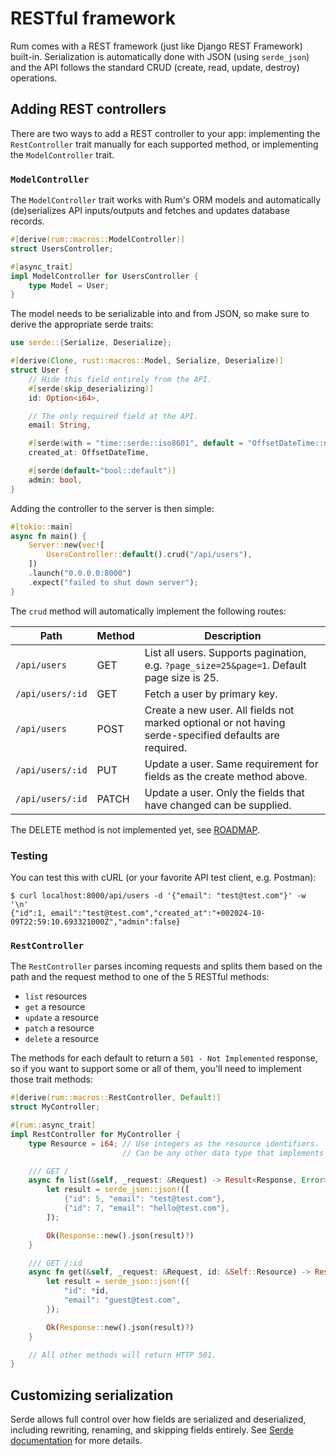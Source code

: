 
# RESTful framework

Rum comes with a REST framework (just like Django REST Framework) built-in. Serialization is automatically done with JSON (using `serde_json`) and the API follows the standard CRUD (create, read, update, destroy) operations.

## Adding REST controllers

There are two ways to add a REST controller to your app: implementing the `RestController` trait manually for each supported method, or implementing the `ModelController` trait.

### `ModelController`

The `ModelController` trait works with Rum's ORM models and automatically (de)serializes API inputs/outputs and fetches and updates database records.

```rust
#[derive(rum::macros::ModelController)]
struct UsersController;

#[async_trait]
impl ModelController for UsersController {
    type Model = User;
}
```

The model needs to be serializable into and from JSON, so make sure to derive the appropriate serde traits:

```rust
use serde::{Serialize, Deserialize};

#[derive(Clone, rust::macros::Model, Serialize, Deserialize)]
struct User {
    // Hide this field entirely from the API.
    #[serde(skip_deserializing)]
    id: Option<i64>,

    // The only required field at the API.
    email: String,

    #[serde(with = "time::serde::iso8601", default = "OffsetDateTime::now_utc")]
    created_at: OffsetDateTime,

    #[serde(default="bool::default")]
    admin: bool,
}
```

Adding the controller to the server is then simple:

```rust
#[tokio::main]
async fn main() {
    Server::new(vec![
        UsersController::default().crud("/api/users"),
    ])
    .launch("0.0.0.0:8000")
    .expect("failed to shut down server");
}
```

The `crud` method will automatically implement the following routes:

| Path | Method | Description |
|------|--------|-------------|
| `/api/users` | GET | List all users. Supports pagination, e.g. `?page_size=25&page=1`. Default page size is 25.|
| `/api/users/:id` | GET | Fetch a user by primary key. |
| `/api/users`| POST | Create a new user. All fields not marked optional or not having serde-specified defaults are required. |
| `/api/users/:id` | PUT | Update a user. Same requirement for fields as the create method above. |
| `/api/users/:id` | PATCH | Update a user. Only the fields that have changed can be supplied. |


The DELETE method is not implemented yet, see [ROADMAP](/ROADMAP.md).

### Testing

You can test this with cURL (or your favorite API test client, e.g. Postman):

```
$ curl localhost:8000/api/users -d '{"email": "test@test.com"}' -w '\n'
{"id":1, email":"test@test.com","created_at":"+002024-10-09T22:59:10.693321000Z","admin":false}
```

### `RestController`

The `RestController` parses incoming requests and splits them based on the path and the request method to one of the 5 RESTful methods:

- `list` resources
- `get` a resource
- `update` a resource
- `patch` a resource
- `delete` a resource

The methods for each default to return a `501 - Not Implemented` response, so if you want to support some or all of them, you'll need to implement those trait methods:

```rust
#[derive(rum::macros::RestController, Default)]
struct MyController;

#[rum::async_trait]
impl RestController for MyController {
    type Resource = i64; // Use integers as the resource identifiers.
                         // Can be any other data type that implements `rum::controller::ToParameter` trait.

    /// GET /
    async fn list(&self, _request: &Request) -> Result<Response, Error> {
        let result = serde_json::json!([
            {"id": 5, "email": "test@test.com"},
            {"id": 7, "email": "hello@test.com"},
        ]);

        Ok(Response::new().json(result)?)
    }

    /// GET /:id
    async fn get(&self, _request: &Request, id: &Self::Resource) -> Result<Response, Error> {
        let result = serde_json::json!({
            "id": *id,
            "email": "guest@test.com",
        });

        Ok(Response::new().json(result)?)
    }

    // All other methods will return HTTP 501.
}
```

## Customizing serialization

Serde allows full control over how fields are serialized and deserialized, including rewriting, renaming, and skipping fields entirely. See [Serde documentation](https://serde.rs/field-attrs.html) for more details.
